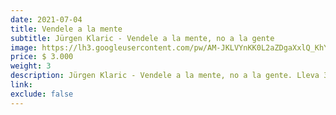 ```yaml
---
date: 2021-07-04
title: Vendele a la mente
subtitle: Jürgen Klaric - Vendele a la mente, no a la gente
image: https://lh3.googleusercontent.com/pw/AM-JKLVYnKK0L2aZDgaXxlQ_KhYnqjqh-lCOZSc-lch-DH6tPFaqXEN_2k31VTYovS0jm2pr0VgqFIdjiQPQllLCMz6vBbFkSnu_Rp1j9TnjmoX9eAqiTL_3Use6Gcquc-lxSJelEsX6JgAonnLjyqjZj8qziw=w466-h621-no?authuser=0
price: $ 3.000
weight: 3
description: Jürgen Klaric - Vendele a la mente, no a la gente. Lleva 3x2 en todos los libros
link: 
exclude: false
---
```

